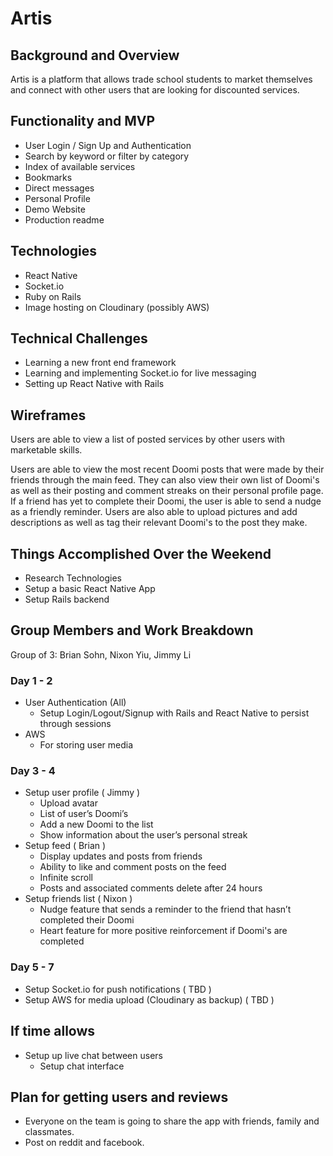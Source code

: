 # Artis

## Background and Overview

Artis is a platform that allows trade school students to market themselves and connect with other users that are looking for discounted services.

## Functionality and MVP
* User Login / Sign Up and Authentication
* Search by keyword or filter by category
* Index of available services
* Bookmarks
* Direct messages
* Personal Profile
* Demo Website
* Production readme

## Technologies
* React Native
* Socket.io
* Ruby on Rails
* Image hosting on Cloudinary (possibly AWS)

## Technical Challenges
* Learning a new front end framework
* Learning and implementing Socket.io for live messaging
* Setting up React Native with Rails


## Wireframes

Users are able to view a list of posted services by other users with marketable skills.


Users are able to view the most recent Doomi posts that were made by their friends through the main feed. They can also view their own list of Doomi's as well as their posting and comment streaks on their personal profile page. If a friend has yet to complete their Doomi, the user is able to send a nudge as a friendly reminder. Users are also able to upload pictures and add descriptions as well as tag their relevant Doomi's to the post they make.

## Things Accomplished Over the Weekend
* Research Technologies
* Setup a basic React Native App
* Setup Rails backend

## Group Members and Work Breakdown
Group of 3: Brian Sohn, Nixon Yiu, Jimmy Li

### Day 1 - 2
* User Authentication (All)
    * Setup Login/Logout/Signup with Rails and React Native to persist through sessions
* AWS
   * For storing user media

### Day 3 - 4
* Setup user profile ( Jimmy )
    * Upload avatar
    * List of user’s Doomi’s
    * Add a new Doomi to the list
    * Show information about the user’s personal streak
* Setup feed ( Brian )
    * Display updates and posts from friends
    * Ability to like and comment posts on the feed
    * Infinite scroll
    * Posts and associated comments delete after 24 hours
* Setup friends list ( Nixon )
    * Nudge feature that sends a reminder to the friend that hasn’t completed their Doomi
    * Heart feature for more positive reinforcement if Doomi's are completed

### Day 5 - 7
* Setup Socket.io for push notifications ( TBD )
* Setup AWS for media upload (Cloudinary as backup) ( TBD )

## If time allows
* Setup up live chat between users
    * Setup chat interface

## Plan for getting users and reviews

* Everyone on the team is going to share the app with friends, family and classmates.
* Post on reddit and facebook.

[wireframes]: https://github.com/sohbr/flex/blob/master/docs/Doomi%20Proud.png
